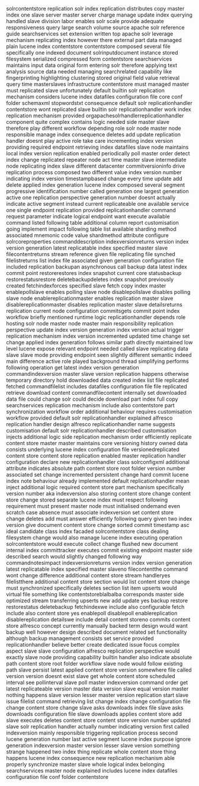 solrcontentstore replication solr index replication distributes copy master index one slave server master server charge manage update index querying handled slave division labor enables solr scale provide adequate responsiveness query large search volume source apache solr reference guide searchservices set extension written top apache solr leverage mechanism replicating index however there external part data managed plain lucene index contentstore contentstore composed several file specifically one indexed document solrinputdocument instance stored filesystem serialized compressed form contentstore searchservices maintains input data original form entering solr therefore applying text analysis source data needed managing searchrelated capability like fingerprinting highlighting clustering stored original field value retrieval query time masterslaves infrastructure contentstore must managed master must replicated slave unfortunately default builtin solr replication mechanism considers lucene index datafiles configuration file core conf folder schemaxml stopwordstxt consequence default solr replicationhandler contentstore wont replicated slave builtin solr replicationhandler work index replication mechanism provided orgapachesolrhandlerreplicationhandler component quite complex contains logic needed side master slave therefore play different workflow depending role solr node master node responsible manage index consequence deletes add update replication handler doesnt play active role take care incrementing index version providing required endpoint retrieving index datafiles slave node maintains local index version replication enabled periodically poll master order detect index change replicated repeater node act time master slave intermediate node replicating index slave different datacenter commitversioninfo drive replication process composed two different value index version number indicating index version timestampbased change every time update add delete applied index generation lucene index composed several segment progressive identification number called generation one largest generation active one replication perspective generation number doesnt actually indicate active segment instead current replicateable one available service one single endpoint replication provided replicationhandler command request parameter indicate logical endpoint want execute available command listed following table additional column report customisation going implement impact following table list available sharding method associated mnemonic code value shardmethod attribute configure solrcoreproperties commanddescription indexversionreturns version index version generation latest replicatable index specified master slave filecontentreturns stream reference given file replicating file synched filelistreturns list index file associated given generation configuration file included replication backupan asynchronous call backup data latest index commit point restorerestores index snapshot current core statusbackup restorestatusrestore deletebackupdeletes index snapshot previously created fetchindexforces specified slave fetch copy index master enablepollslave enables polling slave node disablepollslave disables polling slave node enablereplicationmaster enables replication master slave disablereplicationmaster disables replication master slave detailsreturns replication current node configuration commitsgets commit point index workflow briefly mentioned runtime logic replicationhandler depends role hosting solr node master node master main responsibility replication perspective update index version generation index version actual trigger replication mechanism index version incremented updated time change set change applied index generation follows similar path directly maintained low level lucene expose relevant endpoint needed called slave replicating data slave slave mode providing endpoint seen slightly different semantic indeed main difference active role played background thread simplifying performs following operation get latest index version generation commandindexversion master slave version replication happens otherwise temporary directory hold downloaded data created index list file replicated fetched commandfilelist includes datafiles configuration file file replicated retrieve download content commandfilecontent internally set downloaded data file could change solr could decide download part index full copy searchservices replication mechanism include also contentstore part synchronization workflow order additional behaviour requires customisation workflow provided default solr replicationhandler explained alfresco replication handler design alfresco replicationhandler name suggests customisation default solr replicationhandler described customisation injects additional logic side replication mechanism order efficiently replicate content store master master maintains core versioning history owned data consists underlying lucene index configuration file versionedreplicated content store content store replication enabled master replication handler configuration declare new replicationhandler class solrconfigxml additional attribute indicates absolute path content store root folder version number associated set change incremented persistent change hard commit lucene index note behaviour already implemented default replicationhandler mean inject additional logic required content store part mechanism specifically version number aka indexversion also storing content store change content store change stored separate lucene index must respect following requirement must present master node must initialised ondemand even scratch case absence must associate indexversion set content store change deletes add must answer efficiently following query given two index version give document content store change sorted commit timestamp asc ideal candidate class index facaded solrcontentstore class dealing filesystem change would also manage lucene index executing operation solrcontentstore would execute collect change flushed new document internal index committracker executes commit existing endpoint master side described search would slightly changed following way commandnotesimpact indexversionreturns version index version generation latest replicatable index specified master slaveno filecontentthe command wont change difference additional content store stream handleryes filelistthere additional content store section would list content store change must synchronized specifically deletes section list item upserts would virtual file something like contentstoreblalbalba corresponds master side optimized stream transferring upserts new add update yes backup restore restorestatus deletebackup fetchindexwe include also configurable fetch include also content store yes enablepoll disablepoll enablereplication disablereplication detailswe include detail content storeno commits content store alfresco concept currently manually backed term design would want backup well however design described document related set functionality although backup management consists set service provided replicationhandler believe better create dedicated issue focus complex aspect slave slave configuration alfresco replication perspective would exactly slave node providing capability builtin handler also indicate absolute path content store root folder workflow slave node would follow existing path slave persist latest applied content store version somewhere file called version version doesnt exist slave get whole content store scheduled interval see pollinterval slave poll master indexversion command order get latest replicateable version master data version slave equal version master nothing happens slave version lesser master version replication start slave issue filelist command retrieving list change index change configuration file change content store change slave asks downloads index file slave asks downloads configuration file slave downloads applies content store add slave executes deletes content store content store version number updated slave solr replication handler actually number indicating version first called indexversion mainly responsible triggering replication process second lucene generation number last active segment lucene index purpose ignore generation indexversion master version lesser slave version something strange happened two index thing replicate whole content store thing happens lucene index consequence new replication mechanism able properly synchronize master slave whole logical index belonging searchservices master node explained includes lucene index datafiles configuration file conf folder contentstore
